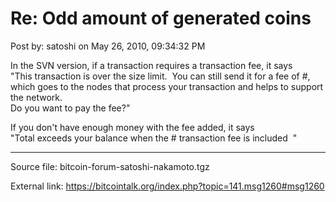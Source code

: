 # Re: Odd amount of generated coins

Post by: satoshi on May 26, 2010, 09:34:32 PM

In the SVN version, if a transaction requires a transaction fee, it says<br>
"This transaction is over the size limit. &nbsp;You can still send it for a fee of #,<br>
which goes to the nodes that process your transaction and helps to support the network.<br>
Do you want to pay the fee?"

If you don't have enough money with the fee added, it says<br>
"Total exceeds your balance when the # transaction fee is included&nbsp;&nbsp;"

---

Source file: bitcoin-forum-satoshi-nakamoto.tgz

External link: https://bitcointalk.org/index.php?topic=141.msg1260#msg1260
